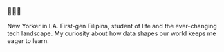 ### 💫💫💫

New Yorker in LA. First-gen Filipina, student of life and the ever-changing tech landscape. My curiosity about how data shapes our world keeps me eager to learn.
